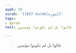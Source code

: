 ```yaml
---
ayah: 29
surah: '[[037-Surah|سورة]]'
tags:
- quran
text: قالوا بل لم تكونوا مؤمنين

---
```

> قالوا بل لم تكونوا مؤمنين
